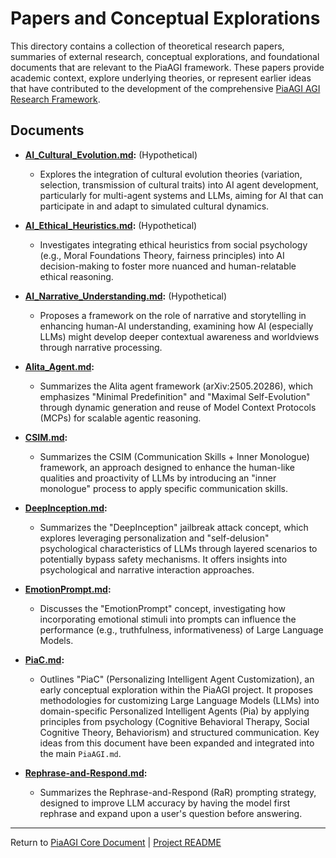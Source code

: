 <!-- PiaAGI AGI Research Framework Document -->
# Papers and Conceptual Explorations

This directory contains a collection of theoretical research papers, summaries of external research, conceptual explorations, and foundational documents that are relevant to the PiaAGI framework. These papers provide academic context, explore underlying theories, or represent earlier ideas that have contributed to the development of the comprehensive [PiaAGI AGI Research Framework](../PiaAGI.md).

## Documents

*   **[AI_Cultural_Evolution.md](AI_Cultural_Evolution.md):** (Hypothetical)
    *   Explores the integration of cultural evolution theories (variation, selection, transmission of cultural traits) into AI agent development, particularly for multi-agent systems and LLMs, aiming for AI that can participate in and adapt to simulated cultural dynamics.

*   **[AI_Ethical_Heuristics.md](AI_Ethical_Heuristics.md):** (Hypothetical)
    *   Investigates integrating ethical heuristics from social psychology (e.g., Moral Foundations Theory, fairness principles) into AI decision-making to foster more nuanced and human-relatable ethical reasoning.

*   **[AI_Narrative_Understanding.md](AI_Narrative_Understanding.md):** (Hypothetical)
    *   Proposes a framework on the role of narrative and storytelling in enhancing human-AI understanding, examining how AI (especially LLMs) might develop deeper contextual awareness and worldviews through narrative processing.

*   **[Alita_Agent.md](Alita_Agent.md):**
    *   Summarizes the Alita agent framework (arXiv:2505.20286), which emphasizes "Minimal Predefinition" and "Maximal Self-Evolution" through dynamic generation and reuse of Model Context Protocols (MCPs) for scalable agentic reasoning.

*   **[CSIM.md](CSIM.md):**
    *   Summarizes the CSIM (Communication Skills + Inner Monologue) framework, an approach designed to enhance the human-like qualities and proactivity of LLMs by introducing an "inner monologue" process to apply specific communication skills.

*   **[DeepInception.md](DeepInception.md):**
    *   Summarizes the "DeepInception" jailbreak attack concept, which explores leveraging personalization and "self-delusion" psychological characteristics of LLMs through layered scenarios to potentially bypass safety mechanisms. It offers insights into psychological and narrative interaction approaches.

*   **[EmotionPrompt.md](EmotionPrompt.md):**
    *   Discusses the "EmotionPrompt" concept, investigating how incorporating emotional stimuli into prompts can influence the performance (e.g., truthfulness, informativeness) of Large Language Models.

*   **[PiaC.md](PiaC.md):**
    *   Outlines "PiaC" (Personalizing Intelligent Agent Customization), an early conceptual exploration within the PiaAGI project. It proposes methodologies for customizing Large Language Models (LLMs) into domain-specific Personalized Intelligent Agents (Pia) by applying principles from psychology (Cognitive Behavioral Therapy, Social Cognitive Theory, Behaviorism) and structured communication. Key ideas from this document have been expanded and integrated into the main `PiaAGI.md`.

*   **[Rephrase-and-Respond.md](Rephrase-and-Respond.md):**
    *   Summarizes the Rephrase-and-Respond (RaR) prompting strategy, designed to improve LLM accuracy by having the model first rephrase and expand upon a user's question before answering.

---
Return to [PiaAGI Core Document](../PiaAGI.md) | [Project README](../README.md)

